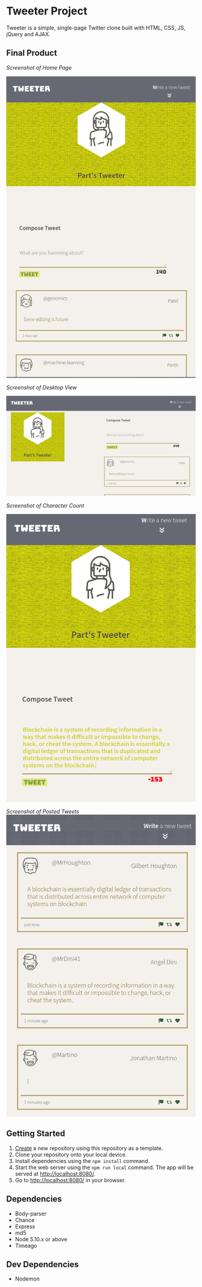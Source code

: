 # Tweeter Project

Tweeter is a simple, single-page Twitter clone built with HTML, CSS, JS, jQuery and AJAX.

## Final Product

*Screenshot of Home Page*

!["Screenshot of Home Page"](https://github.com/pmungra/tweeter/blob/master/docs/HomePage.png)

*Screenshot of Desktop View*

!["Screenshot of Desktop View"](https://github.com/pmungra/tweeter/blob/master/docs/Desktop%20View%20.png)

*Screenshot of Character Count*

!["Screenshot of Character Count"](https://github.com/pmungra/tweeter/blob/master/docs/Character%20Count.png)

*Screenshot of Posted Tweets*
!["Screenshot of Posted Tweets"](https://github.com/pmungra/tweeter/blob/master/docs/Posted%20Tweets.png)


## Getting Started

1. [Create](https://docs.github.com/en/repositories/creating-and-managing-repositories/creating-a-repository-from-a-template) a new repository using this repository as a template.
2. Clone your repository onto your local device.
3. Install dependencies using the `npm install` command.
3. Start the web server using the `npm run local` command. The app will be served at <http://localhost:8080/>.
4. Go to <http://localhost:8080/> in your browser.

## Dependencies
- Body-parser
- Chance
- Express
- md5
- Node 5.10.x or above
- Timeago

## Dev Dependencies
- Nodemon 